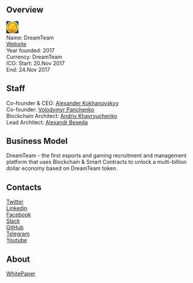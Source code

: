 ## Overview
![logo](../projects/logo/dreamteam.jpg)  
Name: DreamTeam  
[Website](https://token.dreamteam.gg/?utm_source=google&utm_medium=cpc&utm_campaign=brand_g_s_dteam&utm_network=g&utm_term=dreamteam%20ico&utm_content=223220078388&gclid=Cj0KCQjw9afOBRDWARIsAJW4nvynHgmF-WRg2SCcx90aVKvR4JmKg8LcRZifRhRlKxErlZlk99o_N5AaAr3HEALw_wcB)  
Year founded: 2017  
Currency: DreamTeam  
ICO: Start: 20.Nov 2017  
End: 24.Nov 2017
## Staff
Co-founder & CEO: [Alexander Kokhanovskyy](../people/alexander_kokhanovskyy.md)  
Co-founder: [Volodymyr Panchenko](../people/volodymyr_panchenko.md)  
Blockchain Architect: [Andriy Khavryuchenko](../people/andriy_khavryuchenko.md)  
Lead Architect: [Alexandr Beseda](../people/alexandr_beseda.md)
## Business Model
DreamTeam - the first esports and gaming recruitment and management platform that uses Blockchain & Smart Contracts to unlock a multi-billion dollar economy based on DreamTeam token.
## Contacts  
[Twitter](https://twitter.com/DreamTeam_Token)  
[Linkedin](https://www.linkedin.com/company/25024462/)  
[Facebook](https://www.facebook.com/DreamTeam.Token)  
[Slack](https://dreamteamtoken.slack.com/join/shared_invite/enQtMjQzODM3Mjc1MTM5LTc3MWVjOGQ5MDY1NWRlNGY3ZjliMGEwZWUyZjUzM2Q1YTAwMDA3OTA3YmYwY2JiY2U0M2JkN2U3YWFlYzlhN2E)  
[GitHub](https://github.com/dreamteamgg/smart-contract)    
[Telegram](https://t.me/joinchat/GIoVA0I_pcrmSR4b0mztOw)  
[Youtube](https://www.youtube.com/channel/UCoJoacvTWfzTeayIMhmprPw?view_as=subscriber)
## About  
[WhitePaper](https://token.dreamteam.gg/documents/DreamTeam_Whitepaper_ENG.pdf)  
